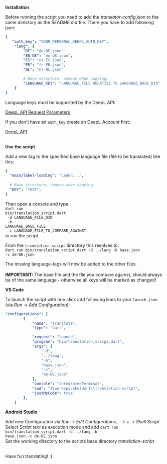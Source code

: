 <b>Installation</b>

Before running the script you need to add the *translator-config.json* to the same directory as the _README.md_ file. There you have to add following json: <br>
```yaml
{
   "auth_key": "YOUR_PERSONAL_DEEPL_AUTH_KEY",
    "lang": {
        "DE": "de-DE.json"
        "EN-GB": "en-US.json",
        "ES": "es-ES.json",
        "FR": "fr-FR.json",
        "NL": "nl-NL.json"

        # Base structure, remove when copying:
        "LANGUAGE_KEY": "LANGUAGE_FILE RELATIVE TO LANGUAGE_BASE_DIR" 
    }
}
```
Language keys must be supported by the DeepL API:

[DeepL API Request Parameters](https://www.deepl.com/de/docs-api/translating-text/request/)

If you don't have an <code>auth_key</code> create an DeepL-Account first:

[DeepL API](https://www.deepl.com/de/docs-api/)
<br>
<br>


<b>Use the script</b>

Add a new tag to the specified base language file (file to be translated) like this: <br>
```yaml
{
  "main/label-loading": "Laden...",
  
  # Base structure, remove when copying:
  "KEY": "TEXT",
}
```

Then open a console and type <br> 
<code>dart run bin/translation_script.dart<br>
-d LANGUAGE_FILE_DIR <br>
-b LANGUAGE_BASE_FILE <br>
-c LANGUAGE_FILE_TO_COMPARE_AGAINST
</code> <br>
to run the script.

From the <code>translation-script</code> directory this resolves to: <br>
<code>dart run bin/translation_script.dart -d ../lang -b base.json -c de-DE.json</code>

The missing language-tags will now be added to the other files.
<br>
<br>
**IMPORTANT:** The base file and the file you compare against, should always be of the same language - otherwise all 
keys will be marked as changed!


<b>VS Code</b>

To launch the script with one click add following lines to your <code>launch.json</code> (via _Run -> Add Configuration_): 

```yaml
"configurations": [
        {
            "name": "Translate",
            "type": "dart",

            "request": "launch",
            "program": "bin/translation_script.dart",
            "args": [
                "-d",
                "../lang",
                "-b",
                "base.json",
                "-c",
                "de-DE.json"
            ],
            "console": "integratedTerminal",
            "cwd": "${workspaceFolder}\\translation-script",
            "justMyCode": true
        },
    ]
```


<b>Android Studio</b>

Add new Configuration via _Run -> Edit Configurations... -> + -> Shell Script_
Select _Script text_ as execution mode and add <code>dart run bin/translation_script.dart -d ../lang -b base.json -c de-DE.json</code> <br>
Set the working directory to the scripts base directory _translation-script_
<br>
<br>

Have fun translating! :)
